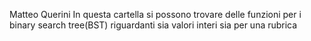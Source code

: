 Matteo Querini In questa cartella si possono trovare delle funzioni per i binary search tree(BST) riguardanti sia valori interi sia per una rubrica
